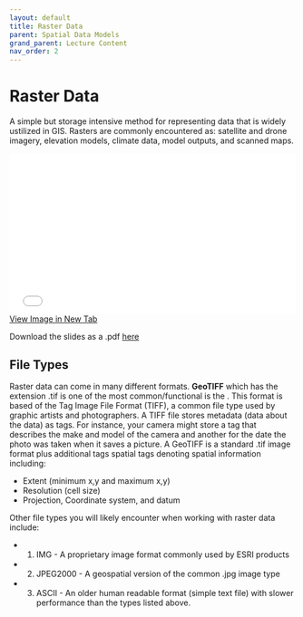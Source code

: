 ```yaml
---
layout: default
title: Raster Data
parent: Spatial Data Models
grand_parent: Lecture Content
nav_order: 2
---
```

<!-- 
<details open markdown="block">
  <summary>
    Table of contents
  </summary>
  {: .text-delta }
1. TOC
{:toc}
</details>
 -->

# Raster Data

A simple but storage intensive method for representing data that is widely ustilized in GIS.  Rasters are commonly encountered as: satellite and drone imagery, elevation models, climate data, model outputs, and scanned maps.   

<div style="overflow: hidden;
  padding-top: 56.25%;
  position: relative">
  <iframe src="content/Raster.html" title="Processes" scrolling="no" frameborder="0"
    style="border: 0;
   height: 100%;
   left: 0;
   position: absolute;
   top: 0;
   width: 100%;">
   <p>Your browser does not support iframes.</p>
 </iframe>
</div>
<a href="content/Raster.html" target="_blank">View Image in New Tab</a>


Download the slides as a .pdf [here](https://raw.githubusercontent.com/June-Skeeter/Module2_GEOS270/main/docs/content/Raster.pdf)

## File Types

Raster data can come in many different formats.  **GeoTIFF** which has the extension .tif is one of the most common/functional is the .  This format is based of the Tag Image File Format (TIFF), a common file type used by graphic artists and photographers.  A TIFF file stores metadata (data about the data) as tags.  For instance, your camera might store a tag that describes the make and model of the camera and another for the date the photo was taken when it saves a picture. A GeoTIFF is a standard .tif image format plus additional tags spatial tags denoting spatial information including: 

* Extent (minimum x,y and maximum x,y)
* Resolution (cell size)
* Projection, Coordinate system, and datum

Other file types you will likely encounter when working with raster data include:
* 1) IMG - A proprietary image format commonly used by ESRI products
* 2) JPEG2000 - A geospatial version of the common .jpg image type
* 3) ASCII - An older human readable format (simple text file) with slower performance than the types listed above.
